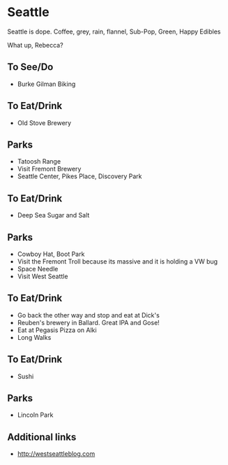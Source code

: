 # Seattle

Seattle is dope. Coffee, grey, rain, flannel, Sub-Pop, Green, Happy Edibles

What up, Rebecca?

## To See/Do

* Burke Gilman Biking

## To Eat/Drink

* Old Stove Brewery

## Parks 

* Tatoosh Range
* Visit Fremont Brewery
* Seattle Center, Pikes Place, Discovery Park

## To Eat/Drink

* Deep Sea Sugar and Salt

## Parks 

* Cowboy Hat, Boot Park
* Visit the Fremont Troll because its massive and it is holding a VW bug
* Space Needle
* Visit West Seattle

## To Eat/Drink

* Go back the other way and stop and eat at Dick's
* Reuben's brewery in Ballard. Great IPA and Gose! 
* Eat at Pegasis Pizza on Alki
* Long Walks 

## To Eat/Drink

* Sushi

## Parks 

* Lincoln Park

## Additional links

* http://westseattleblog.com